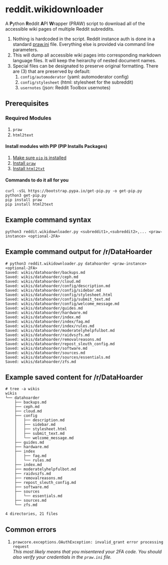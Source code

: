 # reddit.wikidownloader
A **P**ython **R**eddit **A**PI **W**rapper (PRAW) script to download all of the accessible wiki pages of multiple Reddit subreddits.

1. Nothing is hardcoded in the script. Reddit instance auth is done in a standard [praw.ini](https://praw.readthedocs.io/en/stable/getting_started/configuration/prawini.html) file. Everything else is provided via command line parameters.
1. This will dump all accessible wiki pages into corresponding markdown language files. It will keep the heirarchy of nested document names.
1. Special files can be designated to preserve original formatting. There are (3) that are preserved by default:
   1. `config/automoderator` (yaml: automoderator config)
   1. `config/stylesheet` (html: stylesheet for the subreddit)
   1. `usernotes` (json: Reddit Toolbox usernotes)

## Prerequisites

### Required Modules

1. `praw`
2. `html2text`

#### Install modules with PIP (**P**IP **I**nstalls **P**ackages)

1. [Make sure `pip` is installed](https://pip.pypa.io/en/stable/installation/)
2. [Install `praw`](https://pypi.org/project/praw/)
3. [Install `html2txt`](https://pypi.org/project/html2text/)

#### Commands to do it all for you

    curl -sSL https://bootstrap.pypa.io/get-pip.py -o get-pip.py
    python3 get-pip.py
    pip install praw
    pip install html2text

## Example command syntax

    python3 reddit.wikidownloader.py <subreddit1>,<subreddit2>,... <praw-instance> <optional-2FA>

## Example command output for /r/DataHoarder

    # python3 reddit.wikidownloader.py datahoarder <praw-instance> <optional-2FA>
    Saved: wikis/datahoarder/backups.md
    Saved: wikis/datahoarder/ceph.md
    Saved: wikis/datahoarder/cloud.md
    Saved: wikis/datahoarder/config/description.md
    Saved: wikis/datahoarder/config/sidebar.md
    Saved: wikis/datahoarder/config/stylesheet.html
    Saved: wikis/datahoarder/config/submit_text.md
    Saved: wikis/datahoarder/config/welcome_message.md
    Saved: wikis/datahoarder/guides.md
    Saved: wikis/datahoarder/hardware.md
    Saved: wikis/datahoarder/index.md
    Saved: wikis/datahoarder/index/faq.md
    Saved: wikis/datahoarder/index/rules.md
    Saved: wikis/datahoarder/moderatelyhelpfulbot.md
    Saved: wikis/datahoarder/raidvszfs.md
    Saved: wikis/datahoarder/removalreasons.md
    Saved: wikis/datahoarder/repost_sleuth_config.md
    Saved: wikis/datahoarder/software.md
    Saved: wikis/datahoarder/sources.md
    Saved: wikis/datahoarder/sources/essentials.md
    Saved: wikis/datahoarder/zfs.md

## Example saved content for /r/DataHoarder

    # tree -a wikis
    wikis
    └── datahoarder
        ├── backups.md
        ├── ceph.md
        ├── cloud.md
        ├── config
        │   ├── description.md
        │   ├── sidebar.md
        │   ├── stylesheet.html
        │   ├── submit_text.md
        │   └── welcome_message.md
        ├── guides.md
        ├── hardware.md
        ├── index
        │   ├── faq.md
        │   └── rules.md
        ├── index.md
        ├── moderatelyhelpfulbot.md
        ├── raidvszfs.md
        ├── removalreasons.md
        ├── repost_sleuth_config.md
        ├── software.md
        ├── sources
        │   └── essentials.md
        ├── sources.md
        └── zfs.md

    4 directories, 21 files

## Common errors

1. `prawcore.exceptions.OAuthException: invalid_grant error processing request`  
*This most likely means that you misentered your 2FA code. You should also verify your credentials in the `praw.ini` file.*
